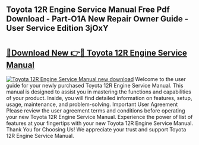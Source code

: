 ## Toyota 12R Engine Service Manual Free Pdf Download - Part-O1A New Repair Owner Guide - User Service Edition 3jOxY

# <h2><a href="http://bc68794.oget.top/?id=Toyota+12R+Engine+Service+Manual">🔗Download New 👉🔴 Toyota 12R Engine Service Manual</a></h2>

[![Toyota 12R Engine Service Manual new download](https://i.imgur.com/5g1atiW.png)](http://bc68794.oget.top/?id=Toyota+12R+Engine+Service+Manual)
Welcome to the user guide for your newly purchased Toyota 12R Engine Service Manual. This manual is designed to assist you in mastering the functions and capabilities of your product. Inside, you will find detailed information on features, setup, usage, maintenance, and problem-solving. Important User Agreement Please review the user agreement terms and conditions before operating your new Toyota 12R Engine Service Manual. Experience the power of list of features at your fingertips with your new Toyota 12R Engine Service Manual. Thank You for Choosing Us! We appreciate your trust and support Toyota 12R Engine Service Manual.
